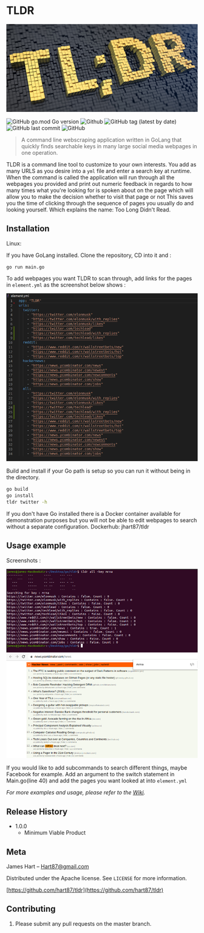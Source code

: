 # TLDR

![tldr](./docs/tldr.png)



![GitHub go.mod Go version](https://img.shields.io/github/go-mod/go-version/hart87/tldr?style=for-the-badge)
![Github](https://img.shields.io/badge/docker%20build-passing-green?style=for-the-badge)
![GitHub tag (latest by date)](https://img.shields.io/github/v/tag/hart87/tldr?style=for-the-badge)
![GitHub last commit](https://img.shields.io/github/last-commit/hart87/tldr?style=for-the-badge)
![GitHub](https://img.shields.io/github/license/hart87/tldr?style=for-the-badge)


> A command line webscraping application written in GoLang that quickly finds searchable keys in many large social media webpages in one operation. 

TLDR is a command line tool to customize to your own interests. You add as many URLS as you desire into a ``yml`` file and enter a search key at runtime. When the command is called the application will run through all the webpages you provided and print out numeric feedback in regards to how many times what you're looking for is spoken about on the page which will allow you to make the decision whether to visit that page or not This saves you the time of clicking through the sequence of pages you usually do and looking yourself. Which explains the name: Too Long Didn't Read.



## Installation

Linux:

If you have GoLang installed. Clone the repository, CD into it and :

```sh
go run main.go 
```

To add webpages you want TLDR to scan through, add links for the pages in ``element.yml`` as the screenshot below shows :

![element](./docs/element.png)

Build and install if your Go path is setup so you can run it without being in the directory.

```sh
go build
go install
tldr twitter -h 
```

If you don't have Go installed there is a Docker container available for demonstration purposes but you will not be able to edit webpages to search without a separate configuration. Dockerhub: jhart87/tldr


## Usage example

Screenshots :

![clcsreen](./docs/clscreen.png)
![result](./docs/webpage.png)

If you would like to add subcommands to search different things, maybe Facebook for example. Add an argument to the switch statement in Main.go(line 40) and add the pages you want looked at into ``element.yml``

_For more examples and usage, please refer to the [Wiki][wiki]._

## Release History

* 1.0.0
    * Minimum Viable Product


## Meta

James Hart – Hart87@gmail.com

Distributed under the Apache license. See ``LICENSE`` for more information.

[https://github.com/hart87/tldr](https://github.com/hart87/tldr)

## Contributing

1. Please submit any pull requests on the master branch. 

<!-- Markdown link & img dfn's -->
[npm-image]: https://img.shields.io/npm/v/datadog-metrics.svg?style=flat-square
[npm-url]: https://npmjs.org/package/datadog-metrics
[npm-downloads]: https://img.shields.io/npm/dm/datadog-metrics.svg?style=flat-square
[travis-image]: https://img.shields.io/travis/dbader/node-datadog-metrics/master.svg?style=flat-square
[travis-url]: https://travis-ci.org/dbader/node-datadog-metrics
[wiki]: https://github.com/yourname/yourproject/wiki
